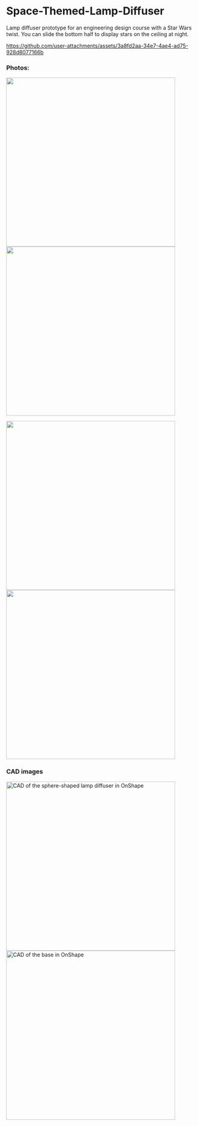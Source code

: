 # Space-Themed-Lamp-Diffuser
Lamp diffuser prototype for an engineering design course with a Star Wars twist. You can slide the bottom half to display stars on the ceiling at night.

https://github.com/user-attachments/assets/3a8fd2aa-34e7-4ae4-ad75-928d8077166b

### Photos:
<p float="left">
  <img src="https://github.com/user-attachments/assets/1a94a4c9-51a2-4b70-9a20-82a423b8bef3" width="450" />
  <img src="https://github.com/user-attachments/assets/ff966439-1d73-4654-8630-b17b4d8fa4c2" width="450" /> 
</p>
<p float="left">
  <img src="https://github.com/user-attachments/assets/88cd2063-4b46-454f-807e-99a1945669ac" width="450" /> 
  <img src="https://github.com/user-attachments/assets/b57810fc-4e30-47be-9592-0b34491ae5a2" width="450" />
</p>

### CAD images
<p float="left">
  <img width="450" alt="CAD of the sphere-shaped lamp diffuser in OnShape" src="https://github.com/user-attachments/assets/7cbf58db-3aa0-48e3-9f28-3b9a610405a9" />
  <img width="450" alt="CAD of the base in OnShape" src="https://github.com/user-attachments/assets/fdf4b6d1-dfd8-4e69-910b-6f74cb5cba4d" />
</p>
